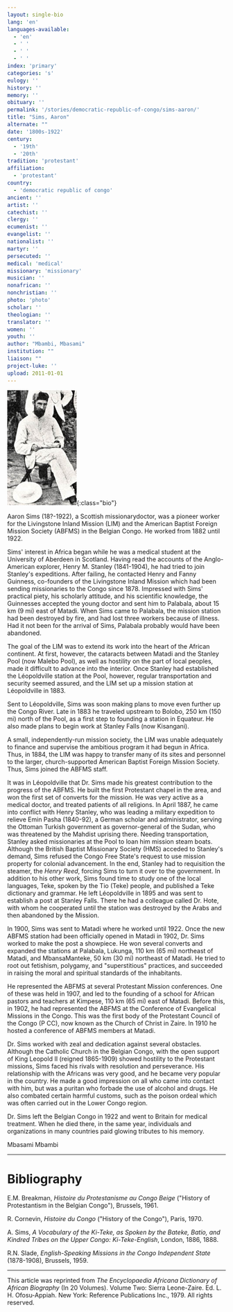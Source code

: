 ```yaml
---
layout: single-bio
lang: 'en'
languages-available:
  - 'en'
  - ' '
  - ' '
  - ' '
index: 'primary'
categories: 's'
eulogy: ''
history: ''
memory: ''
obituary: ''
permalink: '/stories/democratic-republic-of-congo/sims-aaron/'
title: "Sims, Aaron"
alternate: ""
date: '1800s-1922'
century:
  - '19th'
  - '20th'
tradition: 'protestant'
affiliation:
  - 'protestant'
country:
  - 'democratic republic of congo'
ancient: ''
artist: ''
catechist: ''
clergy: ''
ecumenist: ''
evangelist: ''
nationalist: ''
martyr: ''
persecuted: ''
medical: 'medical'
missionary: 'missionary'
musician: ''
nonafrican: ''
nonchristian: ''
photo: 'photo'
scholar: ''
theologian: ''
translator: ''
women: ''
youth: ''
author: "Mbambi, Mbasami"
institution: ""
liaison: ""
project-luke: ''
upload: 2011-01-01
---
```


![Aaron Sims](/images/bio-pics/demrepcongo/sims-aaron/sims.jpg){:class="bio"}

Aaron Sims (18?-1922), a Scottish missionarydoctor, was a pioneer worker for the Livingstone Inland Mission (LIM) and the American Baptist Foreign Mission Society (ABFMS) in the Belgian Congo. He worked from 1882 until 1922.

Sims' interest in Africa began while he was a medical student at the University of Aberdeen in Scotland. Having read the accounts of the Anglo-American explorer, Henry M. Stanley (1841-1904), he had tried to join Stanley's expeditions. After failing, he contacted Henry and Fanny Guinness, co-founders of the Livingstone Inland Mission which had been sending missionaries to the Congo since 1878. Impressed with Sims' practical piety, his scholarly attitude, and his scientific knowledge, the Guinnesses accepted the young doctor and sent him to Palabala, about 15 km (9 mi) east of Matadi. When Sims came to Palabala, the mission station had been destroyed by fire, and had lost three workers because of illness. Had it not been for the arrival of Sims, Palabala probably would have been abandoned.

The goal of the LIM was to extend its work into the heart of the African continent. At first, however, the cataracts between Matadi and the Stanley Pool (now Malebo Pool), as well as hostility on the part of local peoples, made it difficult to advance into the interior. Once Stanley had established the Léopoldville station at the Pool, however, regular transportation and security seemed assured, and the LIM set up a mission station at Léopoldville in 1883.

Sent to Léopoldville, Sims was soon making plans to move even further up the Congo River. Late in 1883 he traveled upstream to Bolobo, 250 km (150 mi) north of the Pool, as a first step to founding a station in Equateur. He also made plans to begin work at Stanley Falls (now Kisangani).

A small, independently-run mission society, the LIM was unable adequately to finance and supervise the ambitious program it had begun in Africa. Thus, in 1884, the LIM was happy to transfer many of its sites and personnel to the larger, church-supported American Baptist Foreign Mission Society. Thus, Sims joined the ABFMS staff.

It was in Léopoldville that Dr. Sims made his greatest contribution to the progress of the ABFMS. He built the first Protestant chapel in the area, and won the first set of converts for the mission. He was very active as a medical doctor, and treated patients of all religions. In April 1887, he came into conflict with Henry Stanley, who was leading a military expedition to relieve Emin Pasha (1840-92), a German scholar and administrator, serving the Ottoman Turkish government as governor-general of the Sudan, who was threatened by the Mahdist uprising there. Needing transportation, Stanley asked missionaries at the Pool to loan him mission steam boats. Although the British Baptist Missionary Society (HMS) acceded to Stanley's demand, Sims refused the Congo Free State's request to use mission property for colonial advancement. In the end, Stanley had to requisition the steamer, the *Henry Reed*, forcing Sims to turn it over to the government. In addition to his other work, Sims found time to study one of the local languages, Teke, spoken by the Tio (Teke) people, and published a Teke dictionary and grammar. He left Léopoldville in 1895 and was sent to establish a post at Stanley Falls. There he had a colleague called Dr. Hote, with whom he cooperated until the station was destroyed by the Arabs and then abandoned by the Mission.

In 1900, Sims was sent to Matadi where he worked until 1922. Once the new ABFMS station had been officially opened in Matadi in 1902, Dr. Sims worked to make the post a showpiece. He won several converts and expanded the stations at Palabala, Lukunga, 110 km (65 mi) northeast of Matadi, and MbansaManteke, 50 km (30 mi) northeast of Matadi. He tried to root out fetishism, polygamy, and "superstitious" practices, and succeeded in raising the moral and spiritual standards of the inhabitants.

He represented the ABFMS at several Protestant Mission conferences. One of these was held in 1907, and led to the founding of a school for African pastors and teachers at Kimpese, 110 km (65 mi) east of Matadi. Before this, in 1902, he had represented the ABFMS at the Conference of Evangelical Missions in the Congo. This was the first body of the Protestant Council of the Congo (P CC), now known as the Church of Christ in Zaire. In 1910 he hosted a conference of ABFMS members at Matadi.

Dr. Sims worked with zeal and dedication against several obstacles. Although the Catholic Church in the Belgian Congo, with the open support of King Leopold II (reigned 1865-1909) showed hostility to the Protestant missions, Sims faced his rivals with resolution and perseverance. His relationship with the Africans was very good, and he became very popular in the country. He made a good impression on all who came into contact with him, but was a puritan who forbade the use of alcohol and drugs. He also combated certain harmful customs, such as the poison ordeal which was often carried out in the Lower Congo region.

Dr. Sims left the Belgian Congo in 1922 and went to Britain for medical treatment. When he died there, in the same year, individuals and organizations in many countries paid glowing tributes to his memory.

Mbasami Mbambi

---

# Bibliography

E.M. Breakman, *Histoire du Protestanisme au Congo Beige* ("History of Protestantism in the Belgian Congo"), Brussels, 1961.

R. Cornevin, *Histoire du Congo* ("History of the Congo"), Paris, 1970.

A. Sims, *A Vocabulary of the Ki-Teke, as Spoken by the Bateke, Batio, and Kindred Tribes on the Upper Congo: Ki-Teke-English*, London, 1886, 1888.

R.N. Slade, *English-Speaking Missions in the Congo Independent State* (1878-1908), Brussels, 1959.

---

This article was reprinted from *The Encyclopaedia Africana Dictionary of African Biography* (In 20 Volumes). Volume Two: Sierra Leone-Zaire. Ed. L. H. Ofosu-Appiah. New York: Reference Publications Inc., 1979.  All rights reserved.
